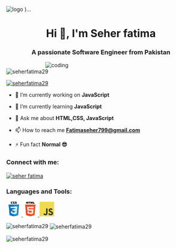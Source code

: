 ![logo](https://github.com/user-attachments/assets/27bd8cb5-3da5-4b93-825d-7540830dbde7)
)…

<h1 align="center">Hi 👋, I'm Seher fatima</h1>
<h3 align="center">A passionate Software Engineer from Pakistan</h3>
<img align="right" alt="coding" width="400" src="https://i.gifer.com/JXA0.gif">

<p align="left"> <img src="https://komarev.com/ghpvc/?username=seherfatima29&label=Profile%20views&color=0e75b6&style=flat" alt="seherfatima29" /> </p>

<p align="left"> <a href="https://github.com/ryo-ma/github-profile-trophy"><img src="https://github-profile-trophy.vercel.app/?username=seherfatima29" alt="seherfatima29" /></a> </p>

- 🔭 I’m currently working on **JavaScript**

- 🌱 I’m currently learning **JavaScript**

- 💬 Ask me about **HTML,CSS, JavaScript**

- 📫 How to reach me **Fatimaseher799@gmail.com**

- ⚡ Fun fact **Normal 😎**

<h3 align="left">Connect with me:</h3>
<p align="left">
<a href="https://linkedin.com/in/seher fatima" target="blank"><img align="center" src="https://raw.githubusercontent.com/rahuldkjain/github-profile-readme-generator/master/src/images/icons/Social/linked-in-alt.svg" alt="seher fatima" height="30" width="40" /></a>
</p>

<h3 align="left">Languages and Tools:</h3>
<p align="left"> <a href="https://www.w3schools.com/css/" target="_blank" rel="noreferrer"> <img src="https://raw.githubusercontent.com/devicons/devicon/master/icons/css3/css3-original-wordmark.svg" alt="css3" width="40" height="40"/> </a> <a href="https://www.w3.org/html/" target="_blank" rel="noreferrer"> <img src="https://raw.githubusercontent.com/devicons/devicon/master/icons/html5/html5-original-wordmark.svg" alt="html5" width="40" height="40"/> </a> <a href="https://developer.mozilla.org/en-US/docs/Web/JavaScript" target="_blank" rel="noreferrer"> <img src="https://raw.githubusercontent.com/devicons/devicon/master/icons/javascript/javascript-original.svg" alt="javascript" width="40" height="40"/> </a> </p>

<p><img align="left" src="https://github-readme-stats.vercel.app/api/top-langs?username=seherfatima29&show_icons=true&locale=en&layout=compact" alt="seherfatima29" /></p>

<p>&nbsp;<img align="center" src="https://github-readme-stats.vercel.app/api?username=seherfatima29&show_icons=true&locale=en" alt="seherfatima29" /></p>

<p><img align="center" src="https://github-readme-streak-stats.herokuapp.com/?user=seherfatima29&" alt="seherfatima29" /></p>
